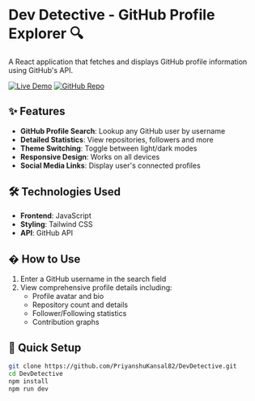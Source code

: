 # Dev Detective - GitHub Profile Explorer 🔍

A React application that fetches and displays GitHub profile information using GitHub's API.

[![Live Demo](https://img.shields.io/badge/-Live_Demo-green)](http://priyanshukansal82.github.io/DevDetective/)
[![GitHub Repo](https://img.shields.io/badge/-Source_Code-blue)](https://github.com/PriyanshuKansal82/DevDetective)

## ✨ Features
- **GitHub Profile Search**: Lookup any GitHub user by username
- **Detailed Statistics**: View repositories, followers and more
- **Theme Switching**: Toggle between light/dark modes
- **Responsive Design**: Works on all devices
- **Social Media Links**: Display user's connected profiles

## 🛠 Technologies Used
- **Frontend**: JavaScript
- **Styling**: Tailwind CSS
- **API**: GitHub API

## � How to Use
1. Enter a GitHub username in the search field
2. View comprehensive profile details including:
   - Profile avatar and bio
   - Repository count and details
   - Follower/Following statistics
   - Contribution graphs

## 🚀 Quick Setup
```bash
git clone https://github.com/PriyanshuKansal82/DevDetective.git
cd DevDetective
npm install
npm run dev
